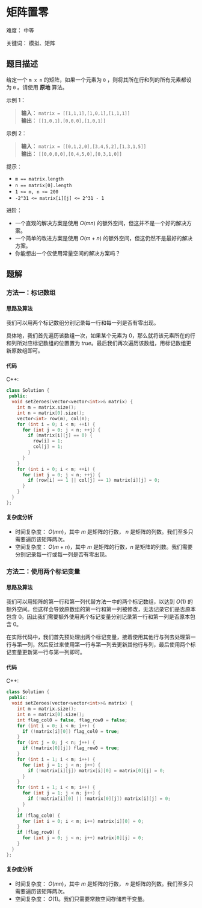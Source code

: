 # 矩阵置零

难度： 中等

关键词： 模拟、矩阵

## 题目描述

给定一个 `m x n` 的矩阵，如果一个元素为 `0` ，则将其所在行和列的所有元素都设为 `0` 。请使用 **原地** 算法。

示例 1：

>**输入**： `matrix = [[1,1,1],[1,0,1],[1,1,1]]` <br>
**输出**： `[[1,0,1],[0,0,0],[1,0,1]]`

示例 2：

>**输入**： `matrix = [[0,1,2,0],[3,4,5,2],[1,3,1,5]]` <br>
**输出**： `[[0,0,0,0],[0,4,5,0],[0,3,1,0]]`

提示：

* `m == matrix.length`
* `n == matrix[0].length`
* `1 <= m, n <= 200`
* `-2^31 <= matrix[i][j] <= 2^31 - 1`

进阶：

* 一个直观的解决方案是使用 $O(mn)$ 的额外空间，但这并不是一个好的解决方案。
* 一个简单的改进方案是使用 $O(m + n)$ 的额外空间，但这仍然不是最好的解决方案。
* 你能想出一个仅使用常量空间的解决方案吗？

## 题解

### 方法一：标记数组

#### 思路及算法

我们可以用两个标记数组分别记录每一行和每一列是否有零出现。

具体地，我们首先遍历该数组一次，如果某个元素为 $0$，那么就将该元素所在的行和列所对应标记数组的位置置为 $true$。最后我们再次遍历该数组，用标记数组更新原数组即可。

#### 代码

C++:
```cpp
class Solution {
 public:
  void setZeroes(vector<vector<int>>& matrix) {
    int m = matrix.size();
    int n = matrix[0].size();
    vector<int> row(m), col(n);
    for (int i = 0; i < m; ++i) {
      for (int j = 0; j < n; ++j) {
        if (matrix[i][j] == 0) {
          row[i] = 1;
          col[j] = 1;
        }
      }
    }
    for (int i = 0; i < m; ++i) {
      for (int j = 0; j < n; ++j) {
        if (row[i] == 1 || col[j] == 1) matrix[i][j] = 0;
      }
    }
  }
};
```

#### 复杂度分析

* 时间复杂度： $O(mn)$，其中 $m$ 是矩阵的行数， $n$ 是矩阵的列数。我们至多只需要遍历该矩阵两次。
* 空间复杂度： $O(m+n)$，其中 $m$ 是矩阵的行数，$n$ 是矩阵的列数。我们需要分别记录每一行或每一列是否有零出现。

### 方法二：使用两个标记变量

#### 思路及算法

我们可以用矩阵的第一行和第一列代替方法一中的两个标记数组，以达到 $O(1)$ 的额外空间。但这样会导致原数组的第一行和第一列被修改，无法记录它们是否原本包含 $0$。因此我们需要额外使用两个标记变量分别记录第一行和第一列是否原本包含 $0$。

在实际代码中，我们首先预处理出两个标记变量，接着使用其他行与列去处理第一行与第一列，然后反过来使用第一行与第一列去更新其他行与列，最后使用两个标记变量更新第一行与第一列即可。

#### 代码

C++:
```cpp
class Solution {
 public:
  void setZeroes(vector<vector<int>>& matrix) {
    int m = matrix.size();
    int n = matrix[0].size();
    int flag_col0 = false, flag_row0 = false;
    for (int i = 0; i < m; i++) {
      if (!matrix[i][0]) flag_col0 = true;
    }
    for (int j = 0; j < n; j++) {
      if (!matrix[0][j]) flag_row0 = true;
    }
    for (int i = 1; i < m; i++) {
      for (int j = 1; j < n; j++) {
        if (!matrix[i][j]) matrix[i][0] = matrix[0][j] = 0;
      }
    }
    for (int i = 1; i < m; i++) {
      for (int j = 1; j < n; j++) {
        if (!matrix[i][0] || !matrix[0][j]) matrix[i][j] = 0;
      }
    }
    if (flag_col0) {
      for (int i = 0; i < m; i++) matrix[i][0] = 0;
    }
    if (flag_row0) {
      for (int j = 0; j < n; j++) matrix[0][j] = 0;
    }
  }
};
```

#### 复杂度分析

* 时间复杂度： $O(mn)$，其中 $m$ 是矩阵的行数， $n$ 是矩阵的列数。我们至多只需要遍历该矩阵两次。
* 空间复杂度： $O(1)$。我们只需要常数空间存储若干变量。